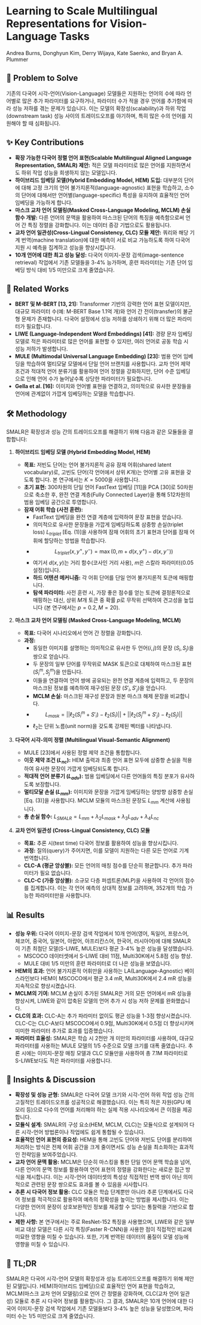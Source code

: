 # Learning to Scale Multilingual Representations for Vision-Language Tasks

Andrea Burns, Donghyun Kim, Derry Wijaya, Kate Saenko, and Bryan A. Plummer

## 🧩 Problem to Solve

기존의 다국어 시각-언어(Vision-Language) 모델들은 지원하는 언어의 수에 따라 언어별로 많은 추가 파라미터를 요구하거나, 파라미터 수가 적을 경우 언어를 추가함에 따라 성능 저하를 겪는 문제가 있습니다. 이는 모델의 확장성(scalability)과 하위 작업(downstream task) 성능 사이의 트레이드오프를 야기하며, 특히 많은 수의 언어를 지원해야 할 때 심화됩니다.

## ✨ Key Contributions

- **확장 가능한 다국어 정렬 언어 표현(Scalable Multilingual Aligned Language Representation, SMALR) 제안:** 적은 모델 파라미터로 많은 언어를 지원하면서도 하위 작업 성능을 희생하지 않는 모델입니다.
- **하이브리드 임베딩 모델(Hybrid Embedding Model, HEM) 도입:** 대부분의 단어에 대해 고정 크기의 언어 불가지론적(language-agnostic) 표현을 학습하고, 소수의 단어에 대해서만 언어별(language-specific) 특성을 유지하여 효율적인 언어 임베딩을 가능하게 합니다.
- **마스크 교차 언어 모델링(Masked Cross-Language Modeling, MCLM) 손실 함수 개발:** 다른 언어의 문맥을 활용하여 마스크된 단어의 특징을 예측함으로써 언어 간 특징 정렬을 강화합니다. 이는 데이터 증강 기법으로도 활용됩니다.
- **교차 언어 일관성(Cross-Lingual Consistency, CLC) 모듈 제안:** 쿼리와 해당 기계 번역(machine translation)에 대한 예측이 서로 비교 가능하도록 하여 다국어 지원 시 예측을 집계하고 성능을 향상시킵니다.
- **10개 언어에 대한 최고 성능 달성:** 다국어 이미지-문장 검색(image-sentence retrieval) 작업에서 기존 모델들을 3-4% 능가하며, 훈련 파라미터는 기존 단어 임베딩 방식 대비 1/5 미만으로 크게 줄였습니다.

## 📎 Related Works

- **BERT 및 M-BERT [13, 21]:** Transformer 기반의 강력한 언어 표현 모델이지만, 대규모 파라미터 수(예: M-BERT Base 1.1억 개)와 언어 간 전이(transfer)의 불균형 문제가 존재합니다. 다국어 설정에서 성능 저하를 상쇄하기 위해 더 많은 파라미터가 필요합니다.
- **LIWE (Language-Independent Word Embeddings) [41]:** 경량 문자 임베딩 모델로 적은 파라미터로 많은 언어를 표현할 수 있지만, 여러 언어로 공동 학습 시 성능 저하가 발생합니다.
- **MULE (Multimodal Universal Language Embedding) [23]:** 범용 언어 임베딩을 학습하여 멀티모달 모델에서 단일 언어 브랜치를 사용합니다. 교차 언어 제약 조건과 적대적 언어 분류기를 활용하여 언어 정렬을 강화하지만, 단어 수준 임베딩으로 인해 언어 수가 늘어날수록 상당한 파라미터가 필요합니다.
- **Gella et al. [16]:** 이미지와 언어별 표현을 연결하고, 의미적으로 유사한 문장들을 언어에 관계없이 가깝게 임베딩하는 모델을 학습합니다.

## 🛠️ Methodology

SMALR은 확장성과 성능 간의 트레이드오프를 해결하기 위해 다음과 같은 모듈들을 결합합니다:

1. **하이브리드 임베딩 모델 (Hybrid Embedding Model, HEM)**

   - **목표:** 저빈도 단어는 언어 불가지론적 공유 잠재 어휘(shared latent vocabulary)로, 고빈도 단어(각 언어에서 상위 $K$개)는 언어별 고유 표현을 갖도록 합니다. 본 연구에서는 $K=5000$을 사용합니다.
   - **초기 표현:** 300차원의 단일 언어 FastText 임베딩 [11]을 PCA [30]로 50차원으로 축소한 후, 완전 연결 계층(Fully Connected Layer)을 통해 512차원의 범용 임베딩 공간으로 투영합니다.
   - **잠재 어휘 학습 (사전 훈련):**
     - FastText 임베딩을 완전 연결 계층에 입력하여 문장 표현을 얻습니다.
     - 의미적으로 유사한 문장들을 가깝게 임베딩하도록 삼중항 손실(triplet loss) $L_{triplet}$ [Eq. (1)]을 사용하여 잠재 어휘의 초기 표현과 단어를 잠재 어휘에 할당하는 방법을 학습합니다.
     - $$L_{triplet}(x, y^+, y^-) = \max(0, m + d(x, y^+) - d(x, y^-))$$
     - 여기서 $d(x, y)$는 거리 함수(코사인 거리 사용), $m$은 스칼라 파라미터($0.05$ 설정)입니다.
     - **하드 어텐션 메커니즘:** 각 어휘 단어를 단일 언어 불가지론적 토큰에 매핑합니다.
     - **탐색 파라미터:** 사전 훈련 시, 가장 좋은 점수를 얻는 토큰에 결정론적으로 매핑하는 대신, 상위 $M$개 토큰 중 확률 $p$로 무작위 선택하여 견고성을 높입니다 (본 연구에서는 $p=0.2, M=20$).

2. **마스크 교차 언어 모델링 (Masked Cross-Language Modeling, MCLM)**

   - **목표:** 다국어 시나리오에서 언어 간 정렬을 강화합니다.
   - **과정:**
     - 동일한 이미지를 설명하는 의미적으로 유사한 두 언어($i, j$)의 문장 ($S_i, S_j$)을 쌍으로 얻습니다.
     - 두 문장의 일부 단어를 무작위로 MASK 토큰으로 대체하여 마스크된 표현 ($S^m_i, S^m_j$)을 만듭니다.
     - 이들을 연결하여 언어 쌍에 공유되는 완전 연결 계층에 입력하고, 두 문장의 마스크된 정보를 예측하여 재구성된 문장 ($S'_i, S'_j$)을 얻습니다.
     - **MCLM 손실:** 마스크된 재구성 문장과 원본 마스크 해제 문장을 비교합니다.
     - $$L_{mask} = ||\ell_2(S^m_i + S'_i) - \ell_2(S_i)|| + ||\ell_2(S^m_j + S'_j) - \ell_2(S_j)||$$
     - $\ell_2$는 단위 노름(unit norm)을 갖도록 강제된 벡터를 나타냅니다.

3. **다국어 시각-의미 정렬 (Multilingual Visual-Semantic Alignment)**

   - MULE [23]에서 사용된 정렬 제약 조건을 통합합니다.
   - **이웃 제약 조건 ($L_{nc}$):** HEM 출력과 최종 언어 표현 모두에 삼중항 손실을 적용하여 유사한 문장이 가깝게 임베딩되도록 합니다.
   - **적대적 언어 분류기 ($L_{adv}$):** 범용 임베딩에서 다른 언어들의 특징 분포가 유사하도록 보장합니다.
   - **멀티모달 손실 ($L_{mm}$):** 이미지와 문장을 가깝게 임베딩하는 양방향 삼중항 손실 [Eq. (3)]을 사용합니다. MCLM 모듈의 마스크된 문장도 $L_{mm}$ 계산에 사용됩니다.
   - **총 손실 함수:** $L_{SMALR} = L_{mm} + \lambda_2 L_{mask} + \lambda_3 L_{adv} + \lambda_4 L_{nc}$

4. **교차 언어 일관성 (Cross-Lingual Consistency, CLC) 모듈**
   - **목표:** 추론 시(test time) 다국어 정보를 활용하여 성능을 향상시킵니다.
   - **과정:** 질의(query)가 주어지면, 이를 모델이 지원하는 다른 모든 언어로 기계 번역합니다.
   - **CLC-A (평균 앙상블):** 모든 언어의 매칭 점수를 단순히 평균합니다. 추가 파라미터가 필요 없습니다.
   - **CLC-C (가중 앙상블):** 소규모 다층 퍼셉트론(MLP)을 사용하여 각 언어의 점수를 집계합니다. 이는 각 언어 예측의 상대적 정보를 고려하며, 352개의 학습 가능한 파라미터만을 사용합니다.

## 📊 Results

- **성능 우위:** 다국어 이미지-문장 검색 작업에서 10개 언어(영어, 독일어, 프랑스어, 체코어, 중국어, 일본어, 아랍어, 아프리칸스어, 한국어, 러시아어)에 대해 SMALR이 기존 최첨단 모델(S-LIWE, MULE)보다 평균 3-4% 높은 성능을 달성했습니다.
  - MSCOCO 데이터셋에서 S-LIWE 대비 11점, Multi30K에서 5.8점 성능 향상.
  - MULE 대비 1/5 미만의 훈련 파라미터로 더 나은 성능을 보였습니다.
- **HEM의 효과:** 언어 불가지론적 어휘만을 사용하는 LA(Language-Agnostic) 베이스라인보다 HEM이 MSCOCO에서 평균 3.4 mR, Multi30K에서 2.4 mR 성능을 지속적으로 향상시켰습니다.
- **MCLM의 기여:** MCLM 손실이 추가된 SMALR은 거의 모든 언어에서 mR 성능을 향상시켜, LIWE와 같이 압축된 모델의 언어 추가 시 성능 저하 문제를 완화했습니다.
- **CLC의 효과:** CLC-A는 추가 파라미터 없이도 평균 성능을 1-3점 향상시켰습니다. CLC-C는 CLC-A보다 MSCOCO에서 0.9점, Multi30K에서 0.5점 더 향상시키며 미미한 파라미터 추가로 효과를 입증했습니다.
- **파라미터 효율성:** SMALR은 학습 시 2천만 개 미만의 파라미터를 사용하여, 대규모 파라미터를 사용하는 MULE 모델의 1/5 수준으로 모델 크기를 대폭 줄였습니다. 추론 시에는 이미지-문장 매칭 모델과 CLC 모듈만을 사용하여 총 7.1M 파라미터로 S-LIWE보다도 적은 파라미터를 사용합니다.

## 🧠 Insights & Discussion

- **확장성 및 성능 균형:** SMALR은 다국어 모델 크기와 시각-언어 하위 작업 성능 간의 고질적인 트레이드오프를 성공적으로 해결했습니다. 이는 특히 적은 자원(GPU 메모리 등)으로 다수의 언어를 처리해야 하는 실제 적용 시나리오에서 큰 이점을 제공합니다.
- **모듈식 설계:** SMALR의 구성 요소(HEM, MCLM, CLC)는 모듈식으로 설계되어 다른 시각-언어 방법론이나 작업에도 쉽게 통합될 수 있습니다.
- **효율적인 언어 표현의 중요성:** HEM을 통해 고빈도 단어와 저빈도 단어를 분리하여 처리하는 방식은 전체 어휘 공간을 크게 줄이면서도 성능 손실을 최소화하는 효과적인 전략임을 보여주었습니다.
- **교차 언어 문맥 활용:** MCLM은 단순히 마스킹을 통한 단일 언어 문맥 학습을 넘어, 다른 언어의 문맥 정보를 활용하여 언어 표현의 정렬을 강화한다는 새로운 접근 방식을 제시합니다. 이는 시각-언어 데이터셋의 특성상 직접적인 번역 쌍이 아닌 의미적으로 관련된 문장 쌍으로도 효과를 볼 수 있음을 시사합니다.
- **추론 시 다국어 정보 활용:** CLC 모듈은 학습 단계뿐만 아니라 추론 단계에서도 다국어 정보를 적극적으로 활용하여 예측의 정확성을 높이는 방법을 제시합니다. 이는 다양한 언어의 문장이 상호보완적인 정보를 제공할 수 있다는 통찰력을 기반으로 합니다.
- **제한 사항:** 본 연구에서는 주로 ResNet-152 특징을 사용했으며, LIWE와 같은 일부 비교 대상 모델은 다른 시각 특징(Faster R-CNN)을 사용한 점이 직접적인 비교에 미묘한 영향을 미칠 수 있습니다. 또한, 기계 번역된 데이터의 품질이 모델 성능에 영향을 미칠 수 있습니다.

## 📌 TL;DR

SMALR은 다국어 시각-언어 모델의 확장성과 성능 트레이드오프를 해결하기 위해 제안된 모델입니다. HEM(하이브리드 임베딩)으로 효율적인 언어 표현을 학습하고, MCLM(마스크 교차 언어 모델링)으로 언어 간 정렬을 강화하며, CLC(교차 언어 일관성) 모듈로 추론 시 다국어 정보를 활용합니다. 그 결과, SMALR은 10개 언어에 대한 다국어 이미지-문장 검색 작업에서 기존 모델들보다 3-4% 높은 성능을 달성했으며, 파라미터 수는 1/5 미만으로 크게 줄였습니다.
